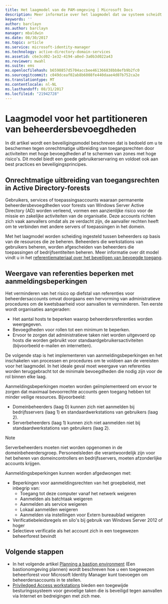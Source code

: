 ```yaml
---
title: Het laagmodel van de PAM-omgeving | Microsoft Docs
description: Meer informatie over het laagmodel dat uw systeem scheidt op basis van de kwetsbaarheid voor risico's.
keywords: ''
author: barclayn
ms.author: barclayn
manager: mbaldwin
ms.date: 08/30/2017
ms.topic: article
ms.service: microsoft-identity-manager
ms.technology: active-directory-domain-services
ms.assetid: c6e3cd02-1e32-4194-a8ed-3a0b3d022a43
ms.reviewer: mwahl
ms.suite: ems
ms.openlocfilehash: b6598857d5704accbee461366838bb8efb9b2fc0
ms.sourcegitcommit: c049dceaf02ab8b6008fe440daae4d07b752ca2e
ms.translationtype: MT
ms.contentlocale: nl-NL
ms.lasthandoff: 08/31/2017
ms.locfileid: "21942728"
---
```

# <a name="tier-model-for-partitioning-administrative-privileges"></a>Laagmodel voor het partitioneren van beheerdersbevoegdheden

In dit artikel wordt een beveiligingsmodel beschreven dat is bedoeld om u te beschermen tegen onrechtmatige uitbreiding van toegangsrechten door activiteiten met hoge bevoegdheden af te schermen van zones met hoge risico's. Dit model biedt een goede gebruikerservaring en voldoet ook aan best practices en beveiligingsprincipes.

## <a name="elevation-of-privilege-in-active-directory-forests"></a>Onrechtmatige uitbreiding van toegangsrechten in Active Directory-forests

Gebruikers, services of toepassingsaccounts waaraan permanente beheerdersbevoegdheden voor forests van Windows Server Active Directory (AD) worden verleend, vormen een aanzienlijke risico voor de missie en zakelijke activiteiten van de organisatie. Deze accounts richten zich vaak aanvallers omdat als ze verdacht zijn, de aanvaller rechten heeft om te verbinden met andere servers of toepassingen in het domein.

Met het laagmodel worden scheiding ingesteld tussen beheerders op basis van de resources die ze beheren. Beheerders die werkstations van gebruikers beheren, worden afgescheiden van beheerders die toepassingen of bedrijfsentiteiten beheren. Meer informatie over dit model vindt u in het [referentiemateriaal over het beveiligen van bevoegde toegang](http://aka.ms/tiermodel).

## <a name="restricting-credential-exposure-with-logon-restrictions"></a>Weergave van referenties beperken met aanmeldingsbeperkingen

Het verminderen van het risico op diefstal van referenties voor beheerdersaccounts omvat doorgaans een hervorming van administratieve procedures om de kwetsbaarheid voor aanvallen te verminderen. Ten eerste wordt organisaties aangeraden:

- Het aantal hosts te beperken waarop beheerdersreferenties worden weergegeven.
- Bevoegdheden voor rollen tot een minimum te beperken.
- Ervoor te zorgen dat administratieve taken niet worden uitgevoerd op hosts die worden gebruikt voor standaardgebruikersactiviteiten (bijvoorbeeld e-mailen en internetten).

De volgende stap is het implementeren van aanmeldingsbeperkingen en het inschakelen van processen en procedures om te voldoen aan de vereisten voor het laagmodel. In het ideale geval moet weergave van referenties worden teruggebracht tot de minimale bevoegdheden die nodig zijn voor de rol binnen elke laag.

Aanmeldingsbeperkingen moeten worden geïmplementeerd om ervoor te zorgen dat maximaal bevoorrechte accounts geen toegang hebben tot minder veilige resources. Bijvoorbeeld:

- Domeinbeheerders (laag 0) kunnen zich niet aanmelden bij bedrijfsservers (laag 1) en standaardwerkstations van gebruikers (laag 2).
- Serverbeheerders (laag 1) kunnen zich niet aanmelden niet bij standaardwerkstations van gebruikers (laag 2).

>[!NOTE]
> Serverbeheerders moeten niet worden opgenomen in de domeinbeheerdersgroep. Personeelsleden die verantwoordelijk zijn voor het beheren van domeincontrollers en bedrijfsservers, moeten afzonderlijke accounts krijgen.

Aanmeldingsbeperkingen kunnen worden afgedwongen met:

- Beperkingen voor aanmeldingsrechten van het groepbeleid, met inbegrip van:
    - Toegang tot deze computer vanaf het netwerk weigeren
    - Aanmelden als batchtaak weigeren
    - Aanmelden als service weigeren
    - Lokaal aanmelden weigeren
    - Aanmelden via instellingen voor Extern bureaublad weigeren  
- Verificatiebeleidsregels en silo's bij gebruik van Windows Server 2012 of hoger
- Selectieve verificatie als het account zich in een toegewezen beheerforest bevindt

## <a name="next-steps"></a>Volgende stappen

- In het volgende artikel [Planning a bastion environment](planning-bastion-environment.md) (Een bastionomgeving plannen) wordt beschreven hoe u een toegewezen beheerforest voor Microsoft Identity Manager kunt toevoegen om beheerdersaccounts in te stellen.
- [Priviledged Access workstations](https://docs.microsoft.com/windows-server/identity/securing-privileged-access/privileged-access-workstations) bieden een toegewijde besturingssysteem voor gevoelige taken die is beveiligd tegen aanvallen via Internet en bedreigingen met zich mee.